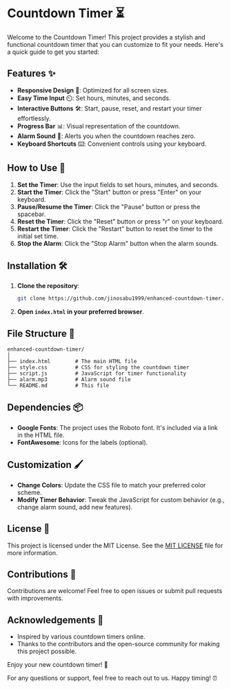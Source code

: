 # Countdown Timer ⏳

Welcome to the Countdown Timer! This project provides a stylish and functional countdown timer that you can customize to fit your needs. Here's a quick guide to get you started:

## Features ✨

- **Responsive Design** 📱: Optimized for all screen sizes.
- **Easy Time Input** ⏲️: Set hours, minutes, and seconds.
- **Interactive Buttons** 🛠️: Start, pause, reset, and restart your timer effortlessly.
- **Progress Bar** 📊: Visual representation of the countdown.
- **Alarm Sound** 🔔: Alerts you when the countdown reaches zero.
- **Keyboard Shortcuts** ⌨️: Convenient controls using your keyboard.

## How to Use 🚀

1. **Set the Timer**: Use the input fields to set hours, minutes, and seconds.
2. **Start the Timer**: Click the "Start" button or press "Enter" on your keyboard.
3. **Pause/Resume the Timer**: Click the "Pause" button or press the spacebar.
4. **Reset the Timer**: Click the "Reset" button or press "r" on your keyboard.
5. **Restart the Timer**: Click the "Restart" button to reset the timer to the initial set time.
6. **Stop the Alarm**: Click the "Stop Alarm" button when the alarm sounds.

## Installation 🛠️

1. **Clone the repository**:
   ```bash
   git clone https://github.com/jinosabu1999/enhanced-countdown-timer.git
   ```
2. **Open `index.html` in your preferred browser**.

## File Structure 📁

```
enhanced-countdown-timer/
│
├── index.html        # The main HTML file
├── style.css         # CSS for styling the countdown timer
├── script.js         # JavaScript for timer functionality
├── alarm.mp3         # Alarm sound file
└── README.md         # This file
```

## Dependencies 📦

- **Google Fonts**: The project uses the Roboto font. It's included via a link in the HTML file.
- **FontAwesome**: Icons for the labels (optional).

## Customization 🖌️

- **Change Colors**: Update the CSS file to match your preferred color scheme.
- **Modify Timer Behavior**: Tweak the JavaScript for custom behavior (e.g., change alarm sound, add new features).

## License 📜

This project is licensed under the MIT License. See the [MIT LICENSE](LICENSE) file for more information.

## Contributions 🤝

Contributions are welcome! Feel free to open issues or submit pull requests with improvements.

## Acknowledgements 🙌

- Inspired by various countdown timers online.
- Thanks to the contributors and the open-source community for making this project possible.

Enjoy your new countdown timer! 🎉

For any questions or support, feel free to reach out to us. Happy timing! ⏰